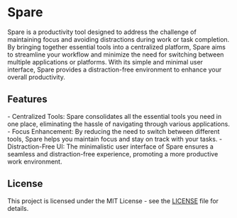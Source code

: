 <h1>Spare</h1>
Spare is a productivity tool designed to address the challenge of maintaining focus and avoiding distractions during work or task completion. By bringing together essential tools into a centralized platform, Spare aims to streamline your workflow and minimize the need for switching between multiple applications or platforms. With its simple and minimal user interface, Spare provides a distraction-free environment to enhance your overall productivity.

<h2>Features</h2>
- Centralized Tools: Spare consolidates all the essential tools you need in one place, eliminating the hassle of navigating through various applications.
- Focus Enhancement: By reducing the need to switch between different tools, Spare helps you maintain focus and stay on track with your tasks.
- Distraction-Free UI: The minimalistic user interface of Spare ensures a seamless and distraction-free experience, promoting a more productive work environment.

<h2>License</h2>

This project is licensed under the MIT License - see the [LICENSE](LICENSE) file for details.

